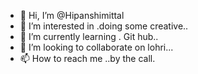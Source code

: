 - 👋 Hi, I’m @Hipanshimittal
- 👀 I’m interested in .doing some creative..
- 🌱 I’m currently learning . Git hub..
- 💞️ I’m looking to collaborate on  lohri...
- 📫 How to reach me ..by the call.

<!---
Hipanshimittal/Hipanshimittal is a ✨ special ✨ repository because its `README.md` (this file) appears on your GitHub profile.
You can click the Preview link to take a look at your chang 
 I want to say do hardwork 
